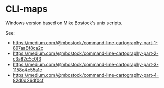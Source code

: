 # CLI-maps
Windows version based on Mike Bostock's unix scripts. 

See:
 - https://medium.com/@mbostock/command-line-cartography-part-1-897aa8f8ca2c
 - https://medium.com/@mbostock/command-line-cartography-part-2-c3a82c5c0f3
 - https://medium.com/@mbostock/command-line-cartography-part-3-1158e4c55a1e
 - https://medium.com/@mbostock/command-line-cartography-part-4-82d0d26df0cf


